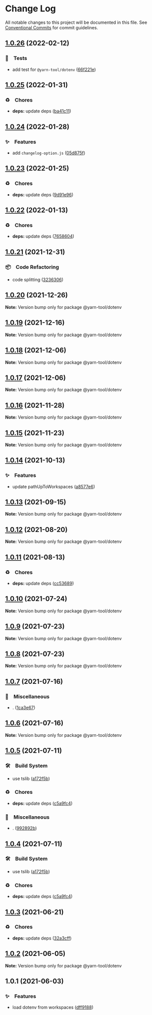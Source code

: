 # Change Log

All notable changes to this project will be documented in this file.
See [Conventional Commits](https://conventionalcommits.org) for commit guidelines.

## [1.0.26](https://github.com/bluelovers/ws-yarn-workspaces/compare/@yarn-tool/dotenv@1.0.25...@yarn-tool/dotenv@1.0.26) (2022-02-12)


### 🚨　Tests

* add test for `@yarn-tool/dotenv` ([66f221e](https://github.com/bluelovers/ws-yarn-workspaces/commit/66f221e1480e6b093b7e2ac6e5d49caf2af0d33d))





## [1.0.25](https://github.com/bluelovers/ws-yarn-workspaces/compare/@yarn-tool/dotenv@1.0.24...@yarn-tool/dotenv@1.0.25) (2022-01-31)


### ♻️　Chores

* **deps:** update deps ([ba41c11](https://github.com/bluelovers/ws-yarn-workspaces/commit/ba41c11161da61a903995717cd4bdc51b6893fa3))





## [1.0.24](https://github.com/bluelovers/ws-yarn-workspaces/compare/@yarn-tool/dotenv@1.0.23...@yarn-tool/dotenv@1.0.24) (2022-01-28)


### ✨　Features

* add `changelog-option.js` ([05d875f](https://github.com/bluelovers/ws-yarn-workspaces/commit/05d875f15fc5d9b527ffc09f298e17c0024fc9ea))





## [1.0.23](https://github.com/bluelovers/ws-yarn-workspaces/compare/@yarn-tool/dotenv@1.0.22...@yarn-tool/dotenv@1.0.23) (2022-01-25)


### ♻️　Chores

* **deps:** update deps ([9d91e96](https://github.com/bluelovers/ws-yarn-workspaces/commit/9d91e960a0e02ec2896b791cb5933f47d86b0bc5))





## [1.0.22](https://github.com/bluelovers/ws-yarn-workspaces/compare/@yarn-tool/dotenv@1.0.21...@yarn-tool/dotenv@1.0.22) (2022-01-13)


### ♻️　Chores

* **deps:** update deps ([7658604](https://github.com/bluelovers/ws-yarn-workspaces/commit/7658604e5cabfa61ed92c2579ecae3d37d3fd737))





## [1.0.21](https://github.com/bluelovers/ws-yarn-workspaces/compare/@yarn-tool/dotenv@1.0.20...@yarn-tool/dotenv@1.0.21) (2021-12-31)


### 📦　Code Refactoring

* code splitting ([3236306](https://github.com/bluelovers/ws-yarn-workspaces/commit/323630687dcfaa851cd65176d446d55f74a1dd3b))





## [1.0.20](https://github.com/bluelovers/ws-yarn-workspaces/compare/@yarn-tool/dotenv@1.0.19...@yarn-tool/dotenv@1.0.20) (2021-12-26)

**Note:** Version bump only for package @yarn-tool/dotenv





## [1.0.19](https://github.com/bluelovers/ws-yarn-workspaces/compare/@yarn-tool/dotenv@1.0.18...@yarn-tool/dotenv@1.0.19) (2021-12-16)

**Note:** Version bump only for package @yarn-tool/dotenv





## [1.0.18](https://github.com/bluelovers/ws-yarn-workspaces/compare/@yarn-tool/dotenv@1.0.17...@yarn-tool/dotenv@1.0.18) (2021-12-06)

**Note:** Version bump only for package @yarn-tool/dotenv





## [1.0.17](https://github.com/bluelovers/ws-yarn-workspaces/compare/@yarn-tool/dotenv@1.0.16...@yarn-tool/dotenv@1.0.17) (2021-12-06)

**Note:** Version bump only for package @yarn-tool/dotenv





## [1.0.16](https://github.com/bluelovers/ws-yarn-workspaces/compare/@yarn-tool/dotenv@1.0.15...@yarn-tool/dotenv@1.0.16) (2021-11-28)

**Note:** Version bump only for package @yarn-tool/dotenv





## [1.0.15](https://github.com/bluelovers/ws-yarn-workspaces/compare/@yarn-tool/dotenv@1.0.14...@yarn-tool/dotenv@1.0.15) (2021-11-23)

**Note:** Version bump only for package @yarn-tool/dotenv





## [1.0.14](https://github.com/bluelovers/ws-yarn-workspaces/compare/@yarn-tool/dotenv@1.0.13...@yarn-tool/dotenv@1.0.14) (2021-10-13)


### ✨　Features

* update pathUpToWorkspaces ([a8577e6](https://github.com/bluelovers/ws-yarn-workspaces/commit/a8577e62a93c1928b0f7661a1a49b4e05ee200fe))





## [1.0.13](https://github.com/bluelovers/ws-yarn-workspaces/compare/@yarn-tool/dotenv@1.0.12...@yarn-tool/dotenv@1.0.13) (2021-09-15)

**Note:** Version bump only for package @yarn-tool/dotenv





## [1.0.12](https://github.com/bluelovers/ws-yarn-workspaces/compare/@yarn-tool/dotenv@1.0.11...@yarn-tool/dotenv@1.0.12) (2021-08-20)

**Note:** Version bump only for package @yarn-tool/dotenv





## [1.0.11](https://github.com/bluelovers/ws-yarn-workspaces/compare/@yarn-tool/dotenv@1.0.10...@yarn-tool/dotenv@1.0.11) (2021-08-13)


### ♻️　Chores

* **deps:** update deps ([cc53689](https://github.com/bluelovers/ws-yarn-workspaces/commit/cc53689dadd1334672807d4737c0e6400b15aba0))





## [1.0.10](https://github.com/bluelovers/ws-yarn-workspaces/compare/@yarn-tool/dotenv@1.0.9...@yarn-tool/dotenv@1.0.10) (2021-07-24)

**Note:** Version bump only for package @yarn-tool/dotenv





## [1.0.9](https://github.com/bluelovers/ws-yarn-workspaces/compare/@yarn-tool/dotenv@1.0.8...@yarn-tool/dotenv@1.0.9) (2021-07-23)

**Note:** Version bump only for package @yarn-tool/dotenv





## [1.0.8](https://github.com/bluelovers/ws-yarn-workspaces/compare/@yarn-tool/dotenv@1.0.7...@yarn-tool/dotenv@1.0.8) (2021-07-23)

**Note:** Version bump only for package @yarn-tool/dotenv





## [1.0.7](https://github.com/bluelovers/ws-yarn-workspaces/compare/@yarn-tool/dotenv@1.0.5...@yarn-tool/dotenv@1.0.7) (2021-07-16)


### 🔖　Miscellaneous

* . ([1ca3e67](https://github.com/bluelovers/ws-yarn-workspaces/commit/1ca3e671f12b47170bfdd2f38e9e515f3d63d961))





## [1.0.6](https://github.com/bluelovers/ws-yarn-workspaces/compare/@yarn-tool/dotenv@1.0.5...@yarn-tool/dotenv@1.0.6) (2021-07-16)

**Note:** Version bump only for package @yarn-tool/dotenv





## [1.0.5](https://github.com/bluelovers/ws-yarn-workspaces/compare/@yarn-tool/dotenv@1.0.3...@yarn-tool/dotenv@1.0.5) (2021-07-11)


### 🛠　Build System

* use tslib ([a172f5b](https://github.com/bluelovers/ws-yarn-workspaces/commit/a172f5b85b6b74256ebc8707435e0756adfd533a))


### ♻️　Chores

* **deps:** update deps ([c5a9fc4](https://github.com/bluelovers/ws-yarn-workspaces/commit/c5a9fc47e24cc599de16024f960b6dff12741d2f))


### 🔖　Miscellaneous

* . ([992892b](https://github.com/bluelovers/ws-yarn-workspaces/commit/992892bbf110cad2a8ee559521fc64506700e228))





## [1.0.4](https://github.com/bluelovers/ws-yarn-workspaces/compare/@yarn-tool/dotenv@1.0.3...@yarn-tool/dotenv@1.0.4) (2021-07-11)


### 🛠　Build System

* use tslib ([a172f5b](https://github.com/bluelovers/ws-yarn-workspaces/commit/a172f5b85b6b74256ebc8707435e0756adfd533a))


### ♻️　Chores

* **deps:** update deps ([c5a9fc4](https://github.com/bluelovers/ws-yarn-workspaces/commit/c5a9fc47e24cc599de16024f960b6dff12741d2f))





## [1.0.3](https://github.com/bluelovers/ws-yarn-workspaces/compare/@yarn-tool/dotenv@1.0.2...@yarn-tool/dotenv@1.0.3) (2021-06-21)


### ♻️　Chores

* **deps:** update deps ([32a3cff](https://github.com/bluelovers/ws-yarn-workspaces/commit/32a3cff85a28c9c7e26ab9e13860c025f9c32b1c))





## [1.0.2](https://github.com/bluelovers/ws-yarn-workspaces/compare/@yarn-tool/dotenv@1.0.1...@yarn-tool/dotenv@1.0.2) (2021-06-05)

**Note:** Version bump only for package @yarn-tool/dotenv





## 1.0.1 (2021-06-03)


### ✨　Features

* load dotenv from workspaces ([dff9188](https://github.com/bluelovers/ws-yarn-workspaces/commit/dff91886ca49aa9b938a12348dee11cbd82fdbff))
